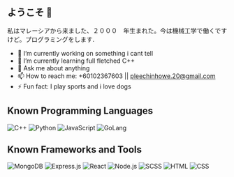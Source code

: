 ## ようこそ 🤗
私はマレーシアから来ました、２０００　年生まれた。今は機械工学で働くですけど。プログラミングをします.


- 🔭 I’m currently working on something i cant tell
- 🌱 I’m currently learning full fletched C++
- 💬 Ask me about anything
- 📫 How to reach me: +60102367603 || pleechinhowe.20@gmail.com
- ⚡ Fun fact: I play sports and i love dogs


## Known Programming Languages

![C++](https://img.icons8.com/color/48/000000/c-plus-plus-logo.png) ![Python](https://img.icons8.com/color/48/000000/python.png)  ![JavaScript](https://img.icons8.com/color/48/000000/javascript.png) ![GoLang](https://img.icons8.com/color/48/000000/GoLang.png)

## Known Frameworks and Tools

![MongoDB](https://img.icons8.com/color/48/000000/mongodb.png) ![Express.js](https://img.shields.io/badge/-Express.js-000000?style=flat-square&logo=express&logoColor=white) ![React](https://img.icons8.com/color/48/000000/react-native.png) ![Node.js](https://img.icons8.com/color/48/000000/nodejs.png)
![SCSS](https://img.icons8.com/color/48/000000/sass.png) ![HTML](https://img.icons8.com/color/48/000000/html-5.png) ![CSS](https://img.icons8.com/color/48/000000/css3.png)

<!--
**SamP-maker/SamP-maker** is a ✨ _special_ ✨ repository because its `README.md` (this file) appears on your GitHub profile.

Here are some ideas to get you started:

- 🔭 I’m currently working on ...
- 🌱 I’m currently learning ...
- 👯 I’m looking to collaborate on ...
- 🤔 I’m looking for help with ...
- 💬 Ask me about ...
- 📫 How to reach me: ...
- 😄 Pronouns: ...
- ⚡ Fun fact: ...
-->
